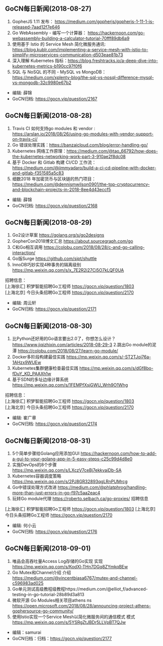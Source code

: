 ## GoCN每日新闻(2018-08-27)

1. GopherJS 1.11 发布： https://medium.com/gopherjs/gopherjs-1-11-1-is-released-7aad12f7e646
2. Go WebAssembly - 编写一个计算器： https://hackernoon.com/go-webassembly-building-a-calculator-tutorial-70fff89db6a9
3. 使用基于 Istio 的 Service Mesh 简化微服务通讯:  https://blog.kublr.com/implementing-a-service-mesh-with-istio-to-simplify-microservices-communication-d503eae81b73
4. 深入理解 Kubernetes 指标：https://blog.freshtracks.io/a-deep-dive-into-kubernetes-metrics-b190cc97f0f6
5. SQL 与 NoSQL 的不同 - MySQL vs MongoDB： https://medium.com/xplenty-blog/the-sql-vs-nosql-difference-mysql-vs-mongodb-32c9980e67b2


* 编辑: 薛锦
* GoCN归档:  https://gocn.vip/question/2167


## GoCN每日新闻(2018-08-28)

1. Travis CI 如何支持go modules 和 vendor : https://arslan.io/2018/08/26/using-go-modules-with-vendor-support-on-travis-ci/
2. Go 错误处理实践：https://banzaicloud.com/blog/error-handling-go/
3. Kubernetes 网络工作原理：https://medium.com/@tao_66792/how-does-the-kubernetes-networking-work-part-3-910ae2f8dc08
4. 基于 Docker 和 Gitlab 构建 CI/CD 工作流： https://medium.com/@jimmyadaro/build-a-ci-cd-pipeline-with-docker-and-gitlab-f351585a5c83
5. 细数2018 年加密货币与区块链的热门项目： https://medium.com/@dennismwilson0901/the-top-cryptocurrency-and-blockchain-projects-in-2018-8ee4d43eccf5


* 编辑: 薛锦
* GoCN归档:  https://gocn.vip/question/2168

## GoCN每日新闻(2018-08-29)

1. Go2设计草案 https://golang.org/s/go2designs
2. GopherCon2018博文汇总 https://about.sourcegraph.com/go
3. C和Go相互调用 https://colobu.com/2018/08/28/c-and-go-calling-interaction/
4. Go版Surge https://github.com/sipt/shuttle
5. InnoDB巧妙实现4种事务的隔离级别 https://mp.weixin.qq.com/s/x_7E2R2i27Ci5O7kLQF0UA

招聘信息：<br>
[上海徐汇] 积梦智能招聘Go工程师 https://gocn.vip/question/1803<br>
[上海北京] 今日头条招聘Go工程师 https://gocn.vip/question/2170<br>

* 编辑: 周云轩
* GoCN归档:  https://gocn.vip/question/2171


## GoCN每日新闻(2018-08-30)

1. 比Python还好用的Go语言要出2.0了，你想怎么设计？ https://www.jiqizhixin.com/articles/2018-08-29-3
2.跳出Go module的泥潭  https://colobu.com/2018/08/27/learn-go-module/
3. Docker多阶段构建最佳实践 https://mp.weixin.qq.com/s/-ST2TJoi76a-1AHzx9WUEw
4. Kubernetes集群健康检查最佳实践  https://mp.weixin.qq.com/s/dGf8bo-fDuY_KD_PAAXh1w
5. 基于SDN的多址边缘计算系统 https://mp.weixin.qq.com/s/1FEMPfXsjGWU_Wrh9O1Whg

招聘信息：<br>
[上海徐汇] 积梦智能招聘Go工程师 https://gocn.vip/question/1803<br>
[上海北京] 今日头条招聘Go工程师 https://gocn.vip/question/2170<br>

* 编辑: 崔广章
* GoCN归档: https://gocn.vip/question/2174


## GoCN每日新闻(2018-08-31)
1. 5个简单步骤给Golang应用添加GUI https://hackernoon.com/how-to-add-a-gui-to-your-golang-app-in-5-easy-steps-c25c99d4d8e0
2. 实施DevOps的8个步骤 https://mp.weixin.qq.com/s/LXczV7ceBj7ekkvaiDb-SA
3. Kubernetes容器调度策略 https://mp.weixin.qq.com/s/2PJ8GR32893qgLRnPUMrcg
4. Go中错误处理方式改进 https://medium.com/@phlatphrog/handling-more-than-just-errors-in-go-f97c5aa2eac4
5. 玩转Go module代理 https://roberto.selbach.ca/go-proxies/
招聘信息

[上海徐汇] 积梦智能招聘Go工程师 https://gocn.vip/question/1803
[上海北京] 今日头条招聘Go工程师 https://gocn.vip/question/2170

* 编辑: 何小云
* GoCN归档: https://gocn.vip/question/2176


## GoCN每日新闻(2018-09-01)

1. 唯品会高吞吐量Access Log存储的Go实现 实现 https://mp.weixin.qq.com/s/KodXl-THn7DGq8ZYmkqBEw
2. Go Mutex和Channel介绍 介绍 https://medium.com/@vincentbiasa6767/mutex-and-channel-c596983ad025 
3. Go单元测试高级教程级教程https://medium.com/@elliot_f/advanced-testing-in-go-tutorial-28b89d3a813 
4. 微软开源 Go Modules相关项目athens ns https://open.microsoft.com/2018/08/28/announcing-project-athens-gophersource-go-community/
5. 使用Istio实现一个Service Mesh以简化微服务间的通信模式 模式 https://mp.weixin.qq.com/s/5YSRgZtJBDr5LLVpBT7QJw

* 编辑：samurai
* GoCN归档：归档：https://gocn.vip/question/2177
